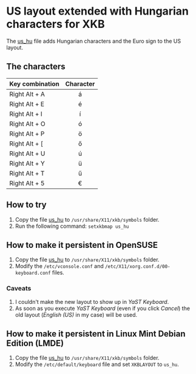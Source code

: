 # US layout extended with Hungarian characters for XKB

The [us_hu](us_hu) file adds Hungarian characters and the Euro sign to the US layout.

## The characters

| Key combination | Character |
| --------------- | :-------: |
| Right Alt + A   | á |
| Right Alt + E   | é |
| Right Alt + I   | í |
| Right Alt + O   | ó |
| Right Alt + P   | ö |
| Right Alt + [   | ő |
| Right Alt + U   | ú |
| Right Alt + Y   | ü |
| Right Alt + T   | ű |
| Right Alt + 5   | € |

## How to try

1. Copy the file [us_hu](us_hu) to `/usr/share/X11/xkb/symbols` folder.
2. Run the following command: `setxkbmap us_hu`

## How to make it persistent in OpenSUSE

1. Copy the file [us_hu](us_hu) to `/usr/share/X11/xkb/symbols` folder.
2. Modify the `/etc/vconsole.conf` and `/etc/X11/xorg.conf.d/00-keyboard.conf` files.

### Caveats

1. I couldn't make the new layout to show up in *YaST Keyboard*.
2. As soon as you execute *YaST Keyboard* (even if you click *Cancel*) the old layout (*English (US)* in my case)
will be used.

## How to make it persistent in Linux Mint Debian Edition (LMDE)

1. Copy the file [us_hu](us_hu) to `/usr/share/X11/xkb/symbols` folder.
2. Modify the `/etc/default/keyboard` file and set `XKBLAYOUT` to `us_hu`.

